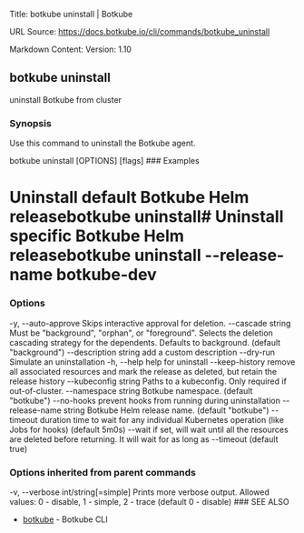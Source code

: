 Title: botkube uninstall | Botkube

URL Source: https://docs.botkube.io/cli/commands/botkube_uninstall

Markdown Content:
Version: 1.10

botkube uninstall[​](#botkube-uninstall"Directlinktobotkubeuninstall")
---------------------------------------------------------------------------

uninstall Botkube from cluster

### Synopsis[​](#synopsis"DirectlinktoSynopsis")

Use this command to uninstall the Botkube agent.

botkube uninstall [OPTIONS] [flags] ### Examples[​](#examples"DirectlinktoExamples")

# Uninstall default Botkube Helm releasebotkube uninstall# Uninstall specific Botkube Helm releasebotkube uninstall --release-name botkube-dev

### Options[​](#options"DirectlinktoOptions")

-y, --auto-approve          Skips interactive approval for deletion.      --cascade string        Must be "background", "orphan", or "foreground". Selects the deletion cascading strategy for the dependents. Defaults to background. (default "background")      --description string    add a custom description      --dry-run               Simulate an uninstallation  -h, --help                  help for uninstall      --keep-history          remove all associated resources and mark the release as deleted, but retain the release history      --kubeconfig string     Paths to a kubeconfig. Only required if out-of-cluster.      --namespace string      Botkube namespace. (default "botkube")      --no-hooks              prevent hooks from running during uninstallation      --release-name string   Botkube Helm release name. (default "botkube")      --timeout duration      time to wait for any individual Kubernetes operation (like Jobs for hooks) (default 5m0s)      --wait                  if set, will wait until all the resources are deleted before returning. It will wait for as long as --timeout (default true)

### Options inherited from parent commands[​](#options-inherited-from-parent-commands"DirectlinktoOptionsinheritedfromparentcommands")

-v, --verbose int/string[=simple] Prints more verbose output. Allowed values: 0 - disable, 1 - simple, 2 - trace (default 0 - disable) ### SEE ALSO[​](#see-also"DirectlinktoSEEALSO")

*   [botkube](https://docs.botkube.io/cli/commands/botkube) - Botkube CLI
